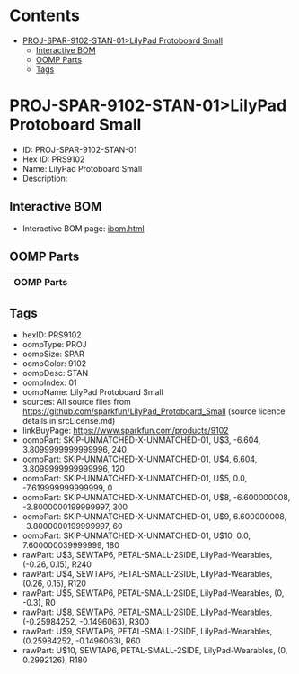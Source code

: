 



Contents
========

* [PROJ-SPAR-9102-STAN-01>LilyPad Protoboard Small](#proj-spar-9102-stan-01lilypad-protoboard-small)
	* [Interactive BOM](#interactive-bom)
	* [OOMP Parts](#oomp-parts)
	* [Tags](#tags)

# PROJ-SPAR-9102-STAN-01>LilyPad Protoboard Small

- ID: PROJ-SPAR-9102-STAN-01
- Hex ID: PRS9102
- Name: LilyPad Protoboard Small
- Description: 

## Interactive BOM

- Interactive BOM page: [ibom.html](kicad/bom/ibom.html)

## OOMP Parts
  

|OOMP Parts|
| :---: |

## Tags

- hexID: PRS9102
- oompType: PROJ
- oompSize: SPAR
- oompColor: 9102
- oompDesc: STAN
- oompIndex: 01
- oompName: LilyPad Protoboard Small
- sources: All source files from https://github.com/sparkfun/LilyPad_Protoboard_Small (source licence details in srcLicense.md)
- linkBuyPage: https://www.sparkfun.com/products/9102
- oompPart: SKIP-UNMATCHED-X-UNMATCHED-01, U$3, -6.604, 3.8099999999999996, 240
- oompPart: SKIP-UNMATCHED-X-UNMATCHED-01, U$4, 6.604, 3.8099999999999996, 120
- oompPart: SKIP-UNMATCHED-X-UNMATCHED-01, U$5, 0.0, -7.619999999999999, 0
- oompPart: SKIP-UNMATCHED-X-UNMATCHED-01, U$8, -6.600000008, -3.8000000199999997, 300
- oompPart: SKIP-UNMATCHED-X-UNMATCHED-01, U$9, 6.600000008, -3.8000000199999997, 60
- oompPart: SKIP-UNMATCHED-X-UNMATCHED-01, U$10, 0.0, 7.600000039999999, 180
- rawPart: U$3, SEWTAP6, PETAL-SMALL-2SIDE, LilyPad-Wearables, (-0.26, 0.15), R240
- rawPart: U$4, SEWTAP6, PETAL-SMALL-2SIDE, LilyPad-Wearables, (0.26, 0.15), R120
- rawPart: U$5, SEWTAP6, PETAL-SMALL-2SIDE, LilyPad-Wearables, (0, -0.3), R0
- rawPart: U$8, SEWTAP6, PETAL-SMALL-2SIDE, LilyPad-Wearables, (-0.25984252, -0.1496063), R300
- rawPart: U$9, SEWTAP6, PETAL-SMALL-2SIDE, LilyPad-Wearables, (0.25984252, -0.1496063), R60
- rawPart: U$10, SEWTAP6, PETAL-SMALL-2SIDE, LilyPad-Wearables, (0, 0.2992126), R180
